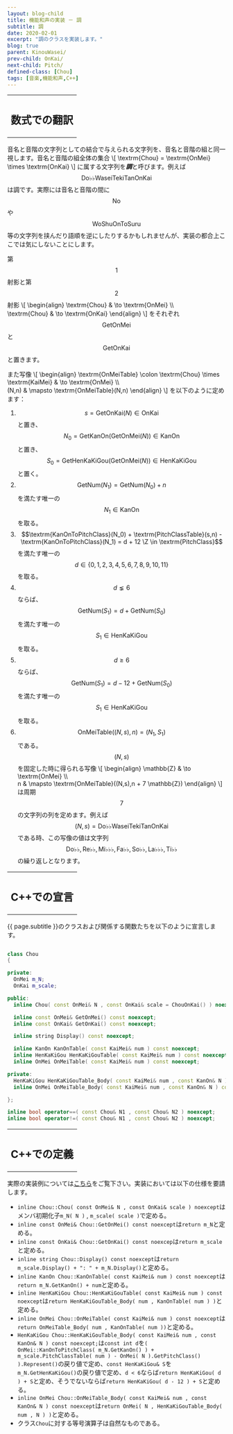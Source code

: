 ```yaml
---
layout: blog-child
title: 機能和声の実装 － 調
subtitle: 調
date: 2020-02-01
excerpt: "調のクラスを実装します。"
blog: true
parent: KinouWasei/
prev-child: OnKai/
next-child: Pitch/
defined-class: [Chou]
tags: [音楽,機能和声,C++]
---
```


<table>
  <tr>
    <th>
      <h2>数式での翻訳</h2>
    </th>
  </tr>
</table>

音名と音階の文字列としての結合で与えられる文字列を、音名と音階の組と同一視します。音名と音階の組全体の集合
\\[
\textrm{Chou} = \textrm{OnMei} \times \textrm{OnKai}
\\]
に属する文字列を***調***と呼びます。例えば$$\textrm{Do♭♭WaseiTekiTanOnKai}$$は調です。実際には音名と音階の間に$$\textrm{No}$$や$$\textrm{WoShuOnToSuru}$$等の文字列を挟んだり語順を逆にしたりするかもしれませんが、実装の都合上ここでは気にしないことにします。

第$$1$$射影と第$$2$$射影
\\[
\begin{align}
\textrm{Chou} & \to \textrm{OnMei} \\\\\
\textrm{Chou} & \to \textrm{OnKai}
\end{align}
\\]
をそれぞれ$$\textrm{GetOnMei}$$と$$\textrm{GetOnKai}$$と置きます。

また写像
\\[
\begin{align}
\textrm{OnMeiTable} \colon \textrm{Chou} \times \textrm{KaiMei} & \to \textrm{OnMei} \\\\\
(N,n) & \mapsto \textrm{OnMeiTable}(N,n)
\end{align}
\\]
を以下のように定めます：
1. $$s = \textrm{GetOnKai}(N) \in \textrm{OnKai}$$と置き、$$N_0 = \textrm{GetKanOn}(\textrm{GetOnMei}(N)) \in \textrm{KanOn}$$と置き、$$S_0 = \textrm{GetHenKaKiGou}(\textrm{GetOnMei}(N)) \in \textrm{HenKaKiGou}$$と置く。
1. $$\textrm{GetNum}(N_1) = \textrm{GetNum}(N_0) + n$$を満たす唯一の$$N_1 \in \textrm{KanOn}$$を取る。
1. $$\textrm{KanOnToPitchClass}(N_0) + \textrm{PitchClassTable}(s,n) - \textrm{KanOnToPitchClass}(N_1) = d + 12 \Z \in \textrm{PitchClass}$$を満たす唯一の$$d \in \{0,1,2,3,4,5,6,7,8,9,10,11\}$$を取る。
1. $$d \lneq 6$$ならば、$$\textrm{GetNum}(S_1) = d + \textrm{GetNum}(S_0)$$を満たす唯一の$$S_1 \in \textrm{HenKaKiGou}$$を取る。
1. $$d \geq 6$$ならば、$$\textrm{GetNum}(S_1) = d - 12 + \textrm{GetNum}(S_0)$$を満たす唯一の$$S_1 \in \textrm{HenKaKiGou}$$を取る。
1. $$\textrm{OnMeiTable}((N,s),n) = (N_1,S_1)$$である。
$$(N,s)$$を固定した時に得られる写像
\\[
\begin{align}
\mathbb{Z} & \to \textrm{OnMei} \\\\\
n & \mapsto \textrm{OnMeiTable}((N,s),n + 7 \mathbb{Z})
\end{align}
\\]
は周期$$7$$の文字列の列を定めます。例えば$$(N,s) = \textrm{Do♭♭WaseiTekiTanOnKai}$$である時、この写像の値は文字列$$\textrm{Do♭♭},\textrm{Re♭♭},\textrm{Mi♭♭♭},\textrm{Fa♭♭},\textrm{So♭♭},\textrm{La♭♭♭},\textrm{Ti♭♭}$$の繰り返しとなります。


<table>
  <tr>
    <th>
      <h2>C++での宣言</h2>
    </th>
  </tr>
</table>

{{ page.subtitle }}のクラスおよび関係する関数たちを以下のように宣言します。

~~~c++

class Chou
{

private:
  OnMei m_N;
  OnKai m_scale;

public:
  inline Chou( const OnMei& N , const OnKai& scale = ChouOnKai() ) noexcept;

  inline const OnMei& GetOnMei() const noexcept;
  inline const OnKai& GetOnKai() const noexcept;

  inline string Display() const noexcept;

  inline KanOn KanOnTable( const KaiMei& num ) const noexcept;
  inline HenKaKiGou HenKaKiGouTable( const KaiMei& num ) const noexcept;
  inline OnMei OnMeiTable( const KaiMei& num ) const noexcept;

private:
  HenKaKiGou HenKaKiGouTable_Body( const KaiMei& num , const KanOn& N ) const noexcept;
  inline OnMei OnMeiTable_Body( const KaiMei& num , const KanOn& N ) const noexcept;

};

inline bool operator==( const Chou& N1 , const Chou& N2 ) noexcept;
inline bool operator!=( const Chou& N1 , const Chou& N2 ) noexcept;

~~~


<table>
  <tr>
    <th>
      <h2>C++での定義</h2>
    </th>
  </tr>
</table>

実際の実装例については[こちら](https://github.com/p-adic/cpp/tree/master/Music/Chou)をご覧下さい。実装においては以下の仕様を要請します。
- `inline Chou::Chou( const OnMei& N , const OnKai& scale ) noexcept`はメンバ初期化子`m_N( N )` , `m_scale( scale )`で定める。
- `inline const OnMei& Chou::GetOnMei() const noexcept`は`return m_N`と定める。
- `inline const OnKai& Chou::GetOnKai() const noexcep`は`return m_scale`と定める。
- `inline string Chou::Display() const noexcept`は`return m_scale.Display() + ": " + m_N.Display()`と定める。
- `inline KanOn Chou::KanOnTable( const KaiMei& num ) const noexcept`は`return m_N.GetKanOn() + num`と定める。
- `inline HenKaKiGou Chou::HenKaKiGouTable( const KaiMei& num ) const noexcept`は`return HenKaKiGouTable_Body( num , KanOnTable( num ) )`と定める。
- `inline OnMei Chou::OnMeiTable( const KaiMei& num ) const noexcept`は`return OnMeiTable_Body( num , KanOnTable( num ))`と定める。
- `HenKaKiGou Chou::HenKaKiGouTable_Body( const KaiMei& num , const KanOn& N ) const noexcept;`は`const int d`を`( OnMei::KanOnToPitchClass( m_N.GetKanOn() ) + m_scale.PitchClassTable( num ) - OnMei( N ).GetPitchClass() ).Represent()`の戻り値で定め、`const HenKaKiGou& S`を`m_N.GetHenKaKiGou()`の戻り値で定め、`d < 6`ならば`return HenKaKiGou( d ) + S`と定め、そうでないならば`return HenKaKiGou( d - 12 ) + S`と定める。
- `inline OnMei Chou::OnMeiTable_Body( const KaiMei& num , const KanOn& N ) const noexcept`は`return OnMei( N , HenKaKiGouTable_Body( num , N ) )`と定める。
- クラス`Chou`に対する等号演算子は自然なものである。
